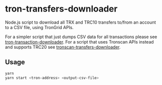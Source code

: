 # tron-transfers-downloader
Node.js script to download all TRX and TRC10 transfers to/from an account to a CSV file, using TronGrid APIs.

For a simpler script that just dumps CSV data for all transactions please see [tron-transaction-downloader](https://github.com/ColonelJ/tron-transaction-downloader).  For a script that uses Tronscan APIs instead and supports TRC20 see [tronscan-transfers-downloader](https://github.com/ColonelJ/tronscan-transfers-downloader).

## Usage
```bash
yarn
yarn start <tron-address> <output-csv-file>
```
